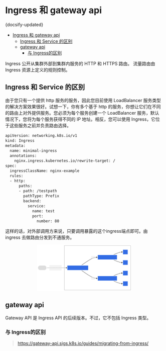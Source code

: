 # Ingress 和 gateway api
{docsify-updated}

- [Ingress 和 gateway api](#ingress-和-gateway-api)
  - [Ingress 和 Service 的区别](#ingress-和-service-的区别)
  - [gateway api](#gateway-api)
    - [与 Ingress的区别](#与-ingress的区别)


Ingress 公开从集群外部到集群内服务的 HTTP 和 HTTPS 路由。 流量路由由 Ingress 资源上定义的规则控制。

## Ingress 和 Service 的区别
由于您只有一个提供 http 服务的服务，因此您目前使用 LoadBalancer 服务类型的解决方案效果很好。试想一下，你有多个基于 http 的服务，你想让它们在不同的路由上对外提供服务。您必须为每个服务创建一个 LoadBalancer 服务，默认情况下，您将为每个服务获得不同的 IP 地址。相反，您可以使用 Ingress，它位于这些服务之前并负责路由选择。
```
apiVersion: networking.k8s.io/v1
kind: Ingress
metadata:
  name: minimal-ingress
  annotations:
    nginx.ingress.kubernetes.io/rewrite-target: /
spec:
  ingressClassName: nginx-example
  rules:
  - http:
      paths:
      - path: /testpath
        pathType: Prefix
        backend:
          service:
            name: test
            port:
              number: 80
```

这样的话，对外部调用方来说，只要调用暴露的这个ingress端点即可。由 ingress 去做路由分发到不通服务。

<center><img src="/pics/ingressFanOut.svg" width="60%"></center>

## gateway api
Gateway API 是 Ingress API 的后续版本。不过，它不包括 Ingress 类型。

### 与 Ingress的区别
> https://gateway-api.sigs.k8s.io/guides/migrating-from-ingress/

